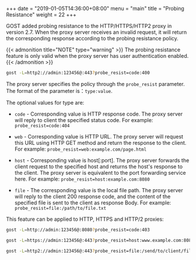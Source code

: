 +++
date = "2019-01-05T14:36:00+08:00"
menu = "main"
title = "Probing Resistance"
weight = 22
+++

GOST added probing resistance to the HTTP/HTTPS/HTTP2 proxy in version 2.7. When the proxy server receives an invalid request, it will return the corresponding response according to the probing resistance policy.

{{< admonition title="NOTE" type="warning" >}}
The probing resistance feature is only valid when the proxy server has user authentication enabled.
{{< /admonition >}}

```bash
gost -L=http2://admin:123456@:443?probe_resist=code:400
```

The proxy server specifies the policy through the `probe_resist` parameter. The format of the parameter is：`type:value`.

The optional values for type are:

* `code` - Corresponding value is HTTP response code. The proxy server will reply to client the specified status code. For example: `probe_resist=code:404`

* `web` - Corresponding value is HTTP URL. The proxy server will request this URL using HTTP GET method and return the response to the client. For example: `probe_resist=web:example.com/page.html`

* `host` - Corresponding value is host[:port]. The proxy server forwards the client request to the specified host and returns the host's response to the client. The proxy server is equivalent to the port forwarding service here. For example: `probe_resist=host:example.com:8080`

* `file` - The corresponding value is the local file path. The proxy server will reply to the client 200 response code, and the content of the specified file is sent to the client as response Body. For example: `probe_resist=file:/path/to/file.txt`

This feature can be applied to HTTP, HTTPS and HTTP/2 proxies:

```bash
gost -L=http://admin:123456@:8080?probe_resist=code:403
```

```bash
gost -L=https://admin:123456@:443?probe_resist=host:www.example.com:8080
```

```bash
gost -L=http2://admin:123456@:443?probe_resist=file:/send/to/client/file.txt
```
